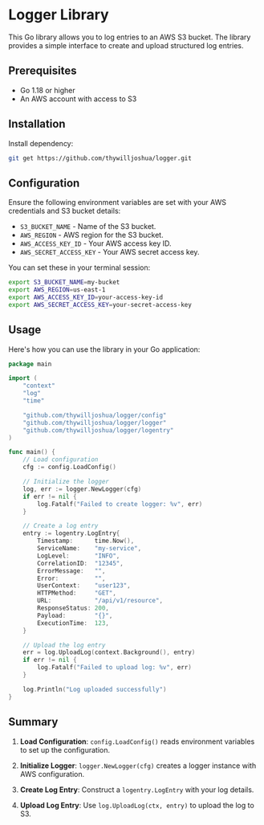 # Logger Library

This Go library allows you to log entries to an AWS S3 bucket. The library provides a simple interface to create and upload structured log entries.

## Prerequisites

- Go 1.18 or higher
- An AWS account with access to S3

## Installation

Install dependency:

```bash
git get https://github.com/thywilljoshua/logger.git
```

## Configuration

Ensure the following environment variables are set with your AWS credentials and S3 bucket details:

- `S3_BUCKET_NAME` - Name of the S3 bucket.
- `AWS_REGION` - AWS region for the S3 bucket.
- `AWS_ACCESS_KEY_ID` - Your AWS access key ID.
- `AWS_SECRET_ACCESS_KEY` - Your AWS secret access key.

You can set these in your terminal session:

```bash
export S3_BUCKET_NAME=my-bucket
export AWS_REGION=us-east-1
export AWS_ACCESS_KEY_ID=your-access-key-id
export AWS_SECRET_ACCESS_KEY=your-secret-access-key
```

## Usage

Here's how you can use the library in your Go application:

```go
package main

import (
	"context"
	"log"
	"time"

	"github.com/thywilljoshua/logger/config"
	"github.com/thywilljoshua/logger/logger"
	"github.com/thywilljoshua/logger/logentry"
)

func main() {
	// Load configuration
	cfg := config.LoadConfig()

	// Initialize the logger
	log, err := logger.NewLogger(cfg)
	if err != nil {
		log.Fatalf("Failed to create logger: %v", err)
	}

	// Create a log entry
	entry := logentry.LogEntry{
		Timestamp:      time.Now(),
		ServiceName:    "my-service",
		LogLevel:       "INFO",
		CorrelationID:  "12345",
		ErrorMessage:   "",
		Error:          "",
		UserContext:    "user123",
		HTTPMethod:     "GET",
		URL:            "/api/v1/resource",
		ResponseStatus: 200,
		Payload:        "{}",
		ExecutionTime:  123,
	}

	// Upload the log entry
	err = log.UploadLog(context.Background(), entry)
	if err != nil {
		log.Fatalf("Failed to upload log: %v", err)
	}

	log.Println("Log uploaded successfully")
}
```

## Summary

1. **Load Configuration**: `config.LoadConfig()` reads environment variables to set up the configuration.

2. **Initialize Logger**: `logger.NewLogger(cfg)` creates a logger instance with AWS configuration.

3. **Create Log Entry**: Construct a `logentry.LogEntry` with your log details.

4. **Upload Log Entry**: Use `log.UploadLog(ctx, entry)` to upload the log to S3.
